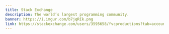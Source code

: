 ```yaml
---
title: Stack Exchange
description: The world’s largest programming community.
banner: https://i.imgur.com/b7jqRIk.png
link: https://stackexchange.com/users/3595658/fvcproductions?tab=accounts
---
```

